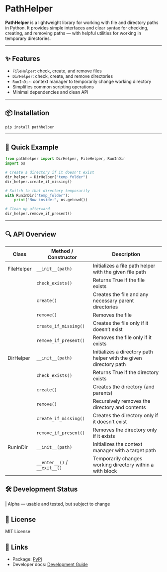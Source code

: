 # PathHelper

**PathHelper** is a lightweight library for working with file and directory paths in Python. It provides simple interfaces and clear syntax for checking, creating, and removing paths — with helpful utilities for working in temporary directories.

---

## ✨ Features

- `FileHelper`: check, create, and remove files
- `DirHelper`: check, create, and remove directories
- `RunInDir`: context manager to temporarily change working directory
- Simplifies common scripting operations
- Minimal dependencies and clean API

---

## 📦 Installation

```bash
pip install pathhelper
```

---

## 🚀 Quick Example

```python
from pathhelper import DirHelper, FileHelper, RunInDir
import os

# Create a directory if it doesn't exist
dir_helper = DirHelper("temp_folder")
dir_helper.create_if_missing()

# Switch to that directory temporarily
with RunInDir("temp_folder"):
    print("Now inside:", os.getcwd())

# Clean up afterward
dir_helper.remove_if_present()

```

---

## 🔍 API Overview

| Class | Method / Constructor| Description|
|-------|---------------------|------------|
| FileHelper | `__init__(path)` | Initializes a file path helper with the given file path |
|          | `check_exists()` | Returns True if the file exists |
|          | `create()` | Creates the file and any necessary parent directories |
|          | `remove()` | Removes the file |
|          | `create_if_missing()` | Creates the file only if it doesn’t exist |
|          | `remove_if_present()` | Removes the file only if it exists |
| DirHelper  | `__init__(path)` | Initializes a directory path helper with the given directory path |
|          | `check_exists()` | Returns True if the directory exists |
|          | `create()` | Creates the directory (and parents) |
|          | `remove()` | Recursively removes the directory and contents |
|          | `create_if_missing()` | Creates the directory only if it doesn’t exist |
|          | `remove_if_present()` | Removes the directory only if it exists |
| RunInDir | `__init__(path)` | Initializes the context manager with a target path |
|          | `__enter__()` / `__exit__()` | Temporarily changes working directory within a with block |

## 🛠 Development Status

| Alpha — usable and tested, but subject to change

## 📄 License
MIT License

## 🔗 Links


* Package: [PyPi](https://pypi.org/project/pathhelper/)
* Developer docs: [Development Guide](doc/development_guide.md)

